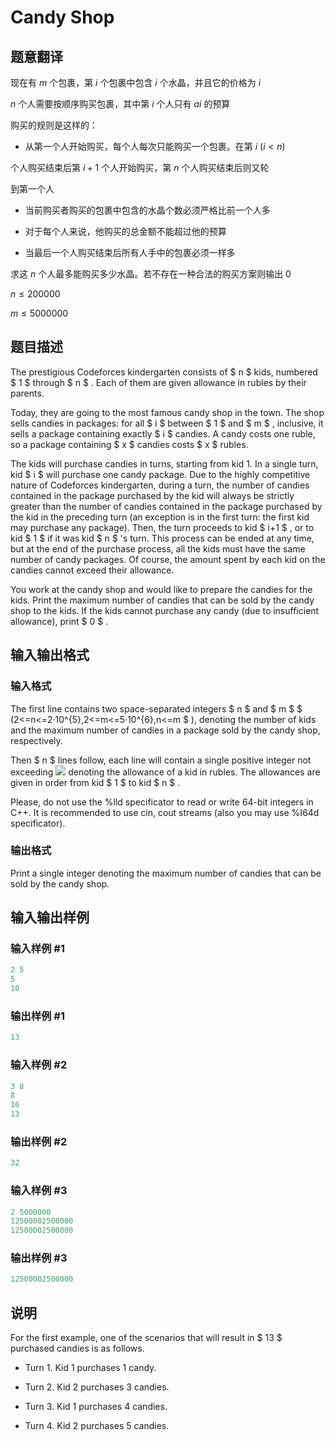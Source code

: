# Candy Shop

## 题意翻译

现在有 $m$ 个包裹，第 $i$ 个包裹中包含 $i$ 个水晶，并且它的价格为 $i$

$n$ 个人需要按顺序购买包裹，其中第 $i$ 个人只有 $ai$ 的预算

购买的规则是这样的：

- 从第一个人开始购买，每个人每次只能购买一个包裹。在第 $i$ $(i < n)$

个人购买结束后第 $i + 1$ 个人开始购买，第 $n$ 个人购买结束后则又轮

到第一个人

- 当前购买者购买的包裹中包含的水晶个数必须严格比前一个人多

- 对于每个人来说，他购买的总金额不能超过他的预算

- 当最后一个人购买结束后所有人手中的包裹必须一样多

求这 $n$ 个人最多能购买多少水晶。若不存在一种合法的购买方案则输出 $0$

$n ≤ 200000$

$m ≤ 5000000$

## 题目描述

The prestigious Codeforces kindergarten consists of $ n $ kids, numbered $ 1 $ through $ n $ . Each of them are given allowance in rubles by their parents.

Today, they are going to the most famous candy shop in the town. The shop sells candies in packages: for all $ i $ between $ 1 $ and $ m $ , inclusive, it sells a package containing exactly $ i $ candies. A candy costs one ruble, so a package containing $ x $ candies costs $ x $ rubles.

The kids will purchase candies in turns, starting from kid 1. In a single turn, kid $ i $ will purchase one candy package. Due to the highly competitive nature of Codeforces kindergarten, during a turn, the number of candies contained in the package purchased by the kid will always be strictly greater than the number of candies contained in the package purchased by the kid in the preceding turn (an exception is in the first turn: the first kid may purchase any package). Then, the turn proceeds to kid $ i+1 $ , or to kid $ 1 $ if it was kid $ n $ 's turn. This process can be ended at any time, but at the end of the purchase process, all the kids must have the same number of candy packages. Of course, the amount spent by each kid on the candies cannot exceed their allowance.

You work at the candy shop and would like to prepare the candies for the kids. Print the maximum number of candies that can be sold by the candy shop to the kids. If the kids cannot purchase any candy (due to insufficient allowance), print $ 0 $ .

## 输入输出格式

### 输入格式

The first line contains two space-separated integers $ n $ and $ m $ $ (2<=n<=2·10^{5},2<=m<=5·10^{6},n<=m $ ), denoting the number of kids and the maximum number of candies in a package sold by the candy shop, respectively.

Then $ n $ lines follow, each line will contain a single positive integer not exceeding ![](https://cdn.luogu.com.cn/upload/vjudge_pic/CF183E/ceac3fd1b8d72ef78188ac03a60a7c6b04f6bfc3.png) denoting the allowance of a kid in rubles. The allowances are given in order from kid $ 1 $ to kid $ n $ .

Please, do not use the %lld specificator to read or write 64-bit integers in C++. It is recommended to use cin, cout streams (also you may use %I64d specificator).

### 输出格式

Print a single integer denoting the maximum number of candies that can be sold by the candy shop.

## 输入输出样例

### 输入样例 #1

```cpp
2 5
5
10

```
### 输出样例 #1

```cpp
13

```
### 输入样例 #2

```cpp
3 8
8
16
13

```
### 输出样例 #2

```cpp
32

```
### 输入样例 #3

```cpp
2 5000000
12500002500000
12500002500000

```
### 输出样例 #3

```cpp
12500002500000

```
## 说明

For the first example, one of the scenarios that will result in $ 13 $ purchased candies is as follows.

- Turn 1. Kid 1 purchases 1 candy.

- Turn 2. Kid 2 purchases 3 candies.

- Turn 3. Kid 1 purchases 4 candies.

- Turn 4. Kid 2 purchases 5 candies.

